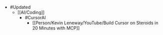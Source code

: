 - #Updated
	- [[AI/Coding]]
		- #CursorAI
			- [[Person/Kevin Leneway/YouTube/Build Cursor on Steroids in 20 Minutes with MCP]]
